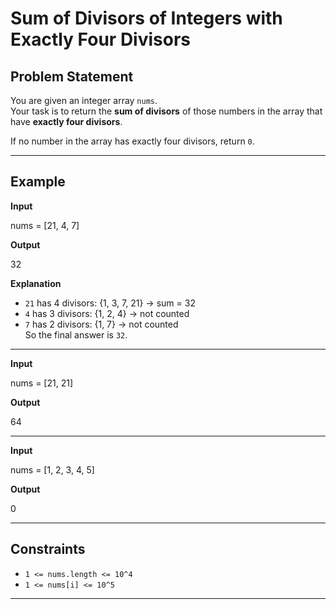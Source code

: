 # Sum of Divisors of Integers with Exactly Four Divisors

## Problem Statement
You are given an integer array `nums`.  
Your task is to return the **sum of divisors** of those numbers in the array that have **exactly four divisors**.  

If no number in the array has exactly four divisors, return `0`.

---

## Example

**Input**

nums = [21, 4, 7]


**Output**

32


**Explanation**
- `21` has 4 divisors: {1, 3, 7, 21} → sum = 32  
- `4` has 3 divisors: {1, 2, 4} → not counted  
- `7` has 2 divisors: {1, 7} → not counted  
So the final answer is `32`.

---

**Input**

nums = [21, 21]


**Output**

64


---

**Input**

nums = [1, 2, 3, 4, 5]


**Output**

0


---

## Constraints
- `1 <= nums.length <= 10^4`  
- `1 <= nums[i] <= 10^5`

---
